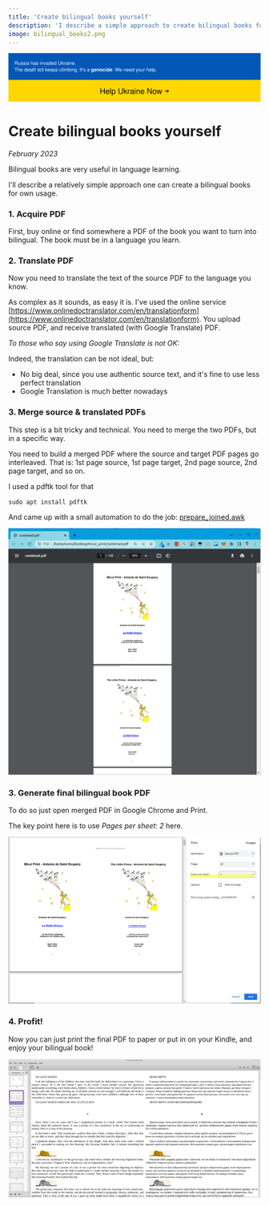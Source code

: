 ```yaml
---
title: 'Create bilingual books yourself'
description: 'I describe a simple approach to create bilingual books for own usage'
image: bilingual_books2.png
---
```

[![Stand With Ukraine](https://raw.githubusercontent.com/vshymanskyy/StandWithUkraine/main/banner2-direct.svg)](https://stand-with-ukraine.pp.ua)

# Create bilingual books yourself

_February 2023_

Bilingual books are very useful in language learning. 

I'll describe a relatively simple approach one can create a bilingual books for own usage.
    
### 1. Acquire  PDF

First, buy online or find somewhere a PDF of the book you want to turn into bilingual. The book must be in a language you learn.  

### 2. Translate PDF

Now you need to translate the text of the source PDF to the language you know. 

As complex as it sounds, as easy it is. I've used the online service [https://www.onlinedoctranslator.com/en/translationform](https://www.onlinedoctranslator.com/en/translationform). You upload source PDF, and receive translated (with Google Translate) PDF.

*To those who say using Google Translate is not OK:*

Indeed, the translation can be not ideal, but:
- No big deal, since you use authentic source text, and it's fine to use less perfect translation
- Google Translation is much better nowadays

### 3. Merge source & translated PDFs
               
This step is a bit tricky and technical. You need to merge the two PDFs, but in a specific way. 

You need to build a merged PDF where the source and target PDF pages go interleaved. That is: 1st page source, 1st page target, 2nd page source, 2nd page target, and so on.

I used a pdftk tool for that 

```
sudo apt install pdftk
```

And came up with a small automation to do the job: [prepare_joined.awk](https://github.com/xonixx/bilingual_books/blob/main/prepare_joined.awk)

![](bilingual_books1.png)

### 3. Generate final bilingual book PDF
                                        
To do so just open merged PDF in Google Chrome and Print.

The key point here is to use *Pages per sheet: 2* here.

![](bilingual_books2.png)

### 4. Profit!
  
Now you can just print the final PDF to paper or put in on your Kindle, and enjoy your bilingual book!

![](bilingual_books3.png)